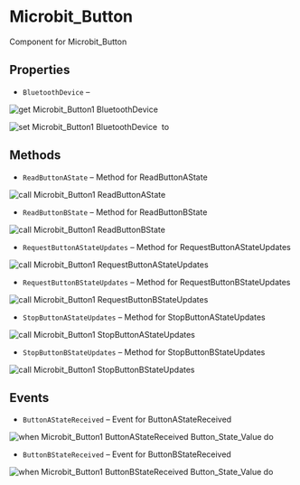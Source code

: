 # Microbit_Button

Component for Microbit_Button

## Properties

+ <a name="BluetoothDevice"></a>`BluetoothDevice` – 


![get Microbit_Button1 BluetoothDevice ](blocks/Microbit_Button.BluetoothDevice_getter.svg)


![set Microbit_Button1 BluetoothDevice  to](blocks/Microbit_Button.BluetoothDevice_setter.svg)

## Methods

+ <a name="ReadButtonAState"></a>`ReadButtonAState` – Method for ReadButtonAState

![call Microbit_Button1 ReadButtonAState](blocks/Microbit_Button.ReadButtonAState.svg)

+ <a name="ReadButtonBState"></a>`ReadButtonBState` – Method for ReadButtonBState

![call Microbit_Button1 ReadButtonBState](blocks/Microbit_Button.ReadButtonBState.svg)

+ <a name="RequestButtonAStateUpdates"></a>`RequestButtonAStateUpdates` – Method for RequestButtonAStateUpdates

![call Microbit_Button1 RequestButtonAStateUpdates](blocks/Microbit_Button.RequestButtonAStateUpdates.svg)

+ <a name="RequestButtonBStateUpdates"></a>`RequestButtonBStateUpdates` – Method for RequestButtonBStateUpdates

![call Microbit_Button1 RequestButtonBStateUpdates](blocks/Microbit_Button.RequestButtonBStateUpdates.svg)

+ <a name="StopButtonAStateUpdates"></a>`StopButtonAStateUpdates` – Method for StopButtonAStateUpdates

![call Microbit_Button1 StopButtonAStateUpdates](blocks/Microbit_Button.StopButtonAStateUpdates.svg)

+ <a name="StopButtonBStateUpdates"></a>`StopButtonBStateUpdates` – Method for StopButtonBStateUpdates

![call Microbit_Button1 StopButtonBStateUpdates](blocks/Microbit_Button.StopButtonBStateUpdates.svg)

## Events

+ <a name="ButtonAStateReceived"></a>`ButtonAStateReceived` – Event for ButtonAStateReceived

![when Microbit_Button1 ButtonAStateReceived Button_State_Value do](blocks/Microbit_Button.ButtonAStateReceived.svg)

+ <a name="ButtonBStateReceived"></a>`ButtonBStateReceived` – Event for ButtonBStateReceived

![when Microbit_Button1 ButtonBStateReceived Button_State_Value do](blocks/Microbit_Button.ButtonBStateReceived.svg)


